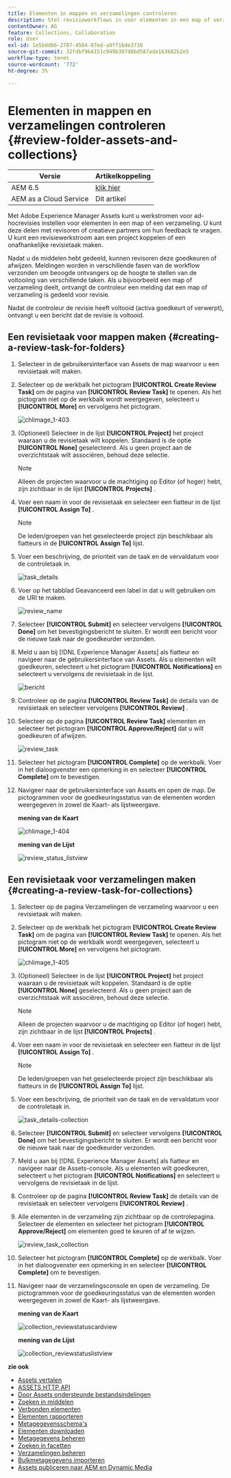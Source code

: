 ```yaml
---
title: Elementen in mappen en verzamelingen controleren
description: Stel revisieworkflows in voor elementen in een map of verzameling en deel deze met revisoren of creatieve partners om feedback te zoeken.
contentOwner: AG
feature: Collections, Collaboration
role: User
exl-id: 1e5bdd66-2707-4584-87ed-a0ff1bde3718
source-git-commit: 32fdbf9b4151c949b307d8bd587ade163682b2e5
workflow-type: tm+mt
source-wordcount: '772'
ht-degree: 3%

---
```


# Elementen in mappen en verzamelingen controleren {#review-folder-assets-and-collections}

| Versie | Artikelkoppeling |
| -------- | ---------------------------- |
| AEM 6.5 | [ klik hier ](https://experienceleague.adobe.com/docs/experience-manager-65/assets/using/bulk-approval.html?lang=en) |
| AEM as a Cloud Service | Dit artikel |

Met Adobe Experience Manager Assets kunt u werkstromen voor ad-hocrevisies instellen voor elementen in een map of een verzameling. U kunt deze delen met revisoren of creatieve partners om hun feedback te vragen. U kunt een revisiewerkstroom aan een project koppelen of een onafhankelijke revisietaak maken.

Nadat u de middelen hebt gedeeld, kunnen revisoren deze goedkeuren of afwijzen. Meldingen worden in verschillende fasen van de workflow verzonden om beoogde ontvangers op de hoogte te stellen van de voltooiing van verschillende taken. Als u bijvoorbeeld een map of verzameling deelt, ontvangt de controleur een melding dat een map of verzameling is gedeeld voor revisie.

Nadat de controleur de revisie heeft voltooid (activa goedkeurt of verwerpt), ontvangt u een bericht dat de revisie is voltooid.

## Een revisietaak voor mappen maken {#creating-a-review-task-for-folders}

1. Selecteer in de gebruikersinterface van Assets de map waarvoor u een revisietaak wilt maken.
1. Selecteer op de werkbalk het pictogram **[!UICONTROL Create Review Task]** om de pagina van **[!UICONTROL Review Task]** te openen. Als het pictogram niet op de werkbalk wordt weergegeven, selecteert u **[!UICONTROL More]** en vervolgens het pictogram.

   ![ chlimage_1-403 ](assets/chlimage_1-403.png)

1. (Optioneel) Selecteer in de lijst **[!UICONTROL Project]** het project waaraan u de revisietaak wilt koppelen. Standaard is de optie **[!UICONTROL None]** geselecteerd. Als u geen project aan de overzichtstaak wilt associëren, behoud deze selectie.

   >[!NOTE]
   >
   >Alleen de projecten waarvoor u de machtiging op Editor (of hoger) hebt, zijn zichtbaar in de lijst **[!UICONTROL Projects]** .

1. Voer een naam in voor de revisietaak en selecteer een fiatteur in de lijst **[!UICONTROL Assign To]** .

   >[!NOTE]
   >
   >De leden/groepen van het geselecteerde project zijn beschikbaar als fiatteurs in de **[!UICONTROL Assign To]** lijst.

1. Voer een beschrijving, de prioriteit van de taak en de vervaldatum voor de controletaak in.

   ![ task_details ](assets/task_details.png)

1. Voer op het tabblad Geavanceerd een label in dat u wilt gebruiken om de URI te maken.

   ![ review_name ](assets/review_name.png)

1. Selecteer **[!UICONTROL Submit]** en selecteer vervolgens **[!UICONTROL Done]** om het bevestigingsbericht te sluiten. Er wordt een bericht voor de nieuwe taak naar de goedkeurder verzonden.
1. Meld u aan bij [!DNL Experience Manager Assets] als fiatteur en navigeer naar de gebruikersinterface van Assets. Als u elementen wilt goedkeuren, selecteert u het pictogram **[!UICONTROL Notifications]** en selecteert u vervolgens de revisietaak in de lijst.

   ![ bericht ](assets/notification.png)

1. Controleer op de pagina **[!UICONTROL Review Task]** de details van de revisietaak en selecteer vervolgens **[!UICONTROL Review]** .
1. Selecteer op de pagina **[!UICONTROL Review Task]** elementen en selecteer het pictogram **[!UICONTROL Approve/Reject]** dat u wilt goedkeuren of afwijzen.

   ![ review_task ](assets/review_task.png)

1. Selecteer het pictogram **[!UICONTROL Complete]** op de werkbalk. Voer in het dialoogvenster een opmerking in en selecteer **[!UICONTROL Complete]** om te bevestigen.
1. Navigeer naar de gebruikersinterface van Assets en open de map. De pictogrammen voor de goedkeuringsstatus van de elementen worden weergegeven in zowel de Kaart- als lijstweergave.

   **mening van de Kaart**

   ![ chlimage_1-404 ](assets/chlimage_1-404.png)

   **mening van de Lijst**

   ![ review_status_listview ](assets/review_status_listview.png)

## Een revisietaak voor verzamelingen maken {#creating-a-review-task-for-collections}

1. Selecteer op de pagina Verzamelingen de verzameling waarvoor u een revisietaak wilt maken.
1. Selecteer op de werkbalk het pictogram **[!UICONTROL Create Review Task]** om de pagina van **[!UICONTROL Review Task]** te openen. Als het pictogram niet op de werkbalk wordt weergegeven, selecteert u **[!UICONTROL More]** en vervolgens het pictogram.

   ![ chlimage_1-405 ](assets/chlimage_1-405.png)

1. (Optioneel) Selecteer in de lijst **[!UICONTROL Project]** het project waaraan u de revisietaak wilt koppelen. Standaard is de optie **[!UICONTROL None]** geselecteerd. Als u geen project aan de overzichtstaak wilt associëren, behoud deze selectie.

   >[!NOTE]
   >
   >Alleen de projecten waarvoor u de machtiging op Editor (of hoger) hebt, zijn zichtbaar in de lijst **[!UICONTROL Projects]** .

1. Voer een naam in voor de revisietaak en selecteer een fiatteur in de lijst **[!UICONTROL Assign To]** .

   >[!NOTE]
   >
   >De leden/groepen van het geselecteerde project zijn beschikbaar als fiatteurs in de **[!UICONTROL Assign To]** lijst.

1. Voer een beschrijving, de prioriteit van de taak en de vervaldatum voor de controletaak in.

   ![ task_details-collection ](assets/task_details-collection.png)

1. Selecteer **[!UICONTROL Submit]** en selecteer vervolgens **[!UICONTROL Done]** om het bevestigingsbericht te sluiten. Er wordt een bericht voor de nieuwe taak naar de goedkeurder verzonden.
1. Meld u aan bij [!DNL Experience Manager Assets] als fiatteur en navigeer naar de Assets-console. Als u elementen wilt goedkeuren, selecteert u het pictogram **[!UICONTROL Notifications]** en selecteert u vervolgens de revisietaak in de lijst.
1. Controleer op de pagina **[!UICONTROL Review Task]** de details van de revisietaak en selecteer vervolgens **[!UICONTROL Review]** .
1. Alle elementen in de verzameling zijn zichtbaar op de controlepagina. Selecteer de elementen en selecteer het pictogram **[!UICONTROL Approve/Reject]** om elementen goed te keuren of af te wijzen.

   ![ review_task_collection ](assets/review_task_collection.png)

1. Selecteer het pictogram **[!UICONTROL Complete]** op de werkbalk. Voer in het dialoogvenster een opmerking in en selecteer **[!UICONTROL Complete]** om te bevestigen.
1. Navigeer naar de verzamelingsconsole en open de verzameling. De pictogrammen voor de goedkeuringsstatus van de elementen worden weergegeven in zowel de Kaart- als lijstweergave.

   **mening van de Kaart**

   ![ collection_reviewstatuscardview ](assets/collection_reviewstatuscardview.png)

   **mening van de Lijst**

   ![ collection_reviewstatuslistview ](assets/collection_reviewstatuslistview.png)

**zie ook**

* [Assets vertalen](translate-assets.md)
* [ASSETS HTTP API](mac-api-assets.md)
* [Door Assets ondersteunde bestandsindelingen](file-format-support.md)
* [Zoeken in middelen](search-assets.md)
* [Verbonden elementen](use-assets-across-connected-assets-instances.md)
* [Elementen rapporteren](asset-reports.md)
* [Metagegevensschema&#39;s](metadata-schemas.md)
* [Elementen downloaden](download-assets-from-aem.md)
* [Metagegevens beheren](manage-metadata.md)
* [Zoeken in facetten](search-facets.md)
* [Verzamelingen beheren](manage-collections.md)
* [Bulkmetagegevens importeren](metadata-import-export.md)
* [Assets publiceren naar AEM en Dynamic Media](/help/assets/publish-assets-to-aem-and-dm.md)
